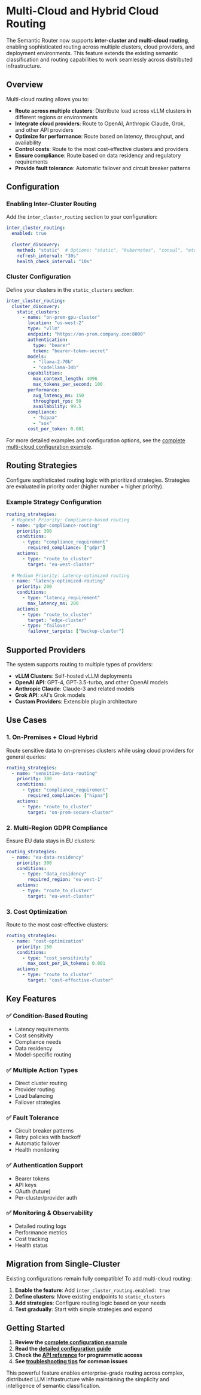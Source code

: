 # Multi-Cloud and Hybrid Cloud Routing

The Semantic Router now supports **inter-cluster and multi-cloud routing**, enabling sophisticated routing across multiple clusters, cloud providers, and deployment environments. This feature extends the existing semantic classification and routing capabilities to work seamlessly across distributed infrastructure.

## Overview

Multi-cloud routing allows you to:

- **Route across multiple clusters**: Distribute load across vLLM clusters in different regions or environments
- **Integrate cloud providers**: Route to OpenAI, Anthropic Claude, Grok, and other API providers
- **Optimize for performance**: Route based on latency, throughput, and availability
- **Control costs**: Route to the most cost-effective clusters and providers
- **Ensure compliance**: Route based on data residency and regulatory requirements
- **Provide fault tolerance**: Automatic failover and circuit breaker patterns

## Configuration

### Enabling Inter-Cluster Routing

Add the `inter_cluster_routing` section to your configuration:

```yaml
inter_cluster_routing:
  enabled: true
  
  cluster_discovery:
    method: "static"  # Options: "static", "kubernetes", "consul", "etcd"
    refresh_interval: "30s"
    health_check_interval: "10s"
```

### Cluster Configuration

Define your clusters in the `static_clusters` section:

```yaml
inter_cluster_routing:
  cluster_discovery:
    static_clusters:
      - name: "on-prem-gpu-cluster"
        location: "us-west-2"
        type: "vllm"
        endpoint: "https://on-prem.company.com:8000"
        authentication:
          type: "bearer"
          token: "bearer-token-secret"
        models:
          - "llama-2-70b"
          - "codellama-34b"
        capabilities:
          max_context_length: 4096
          max_tokens_per_second: 100
        performance:
          avg_latency_ms: 150
          throughput_rps: 50
          availability: 99.5
        compliance:
          - "hipaa"
          - "sox"
        cost_per_token: 0.001
```

For more detailed examples and configuration options, see the [complete multi-cloud configuration example](https://github.com/vllm-project/semantic-router/blob/main/config/multi-cloud-config-example.yaml).

## Routing Strategies

Configure sophisticated routing logic with prioritized strategies. Strategies are evaluated in priority order (higher number = higher priority).

### Example Strategy Configuration

```yaml
routing_strategies:
  # Highest Priority: Compliance-based routing
  - name: "gdpr-compliance-routing"
    priority: 300
    conditions:
      - type: "compliance_requirement"
        required_compliance: ["gdpr"]
    actions:
      - type: "route_to_cluster"
        target: "eu-west-cluster"
  
  # Medium Priority: Latency-optimized routing
  - name: "latency-optimized-routing"
    priority: 200
    conditions:
      - type: "latency_requirement"
        max_latency_ms: 200
    actions:
      - type: "route_to_cluster"
        target: "edge-cluster"
      - type: "failover"
        failover_targets: ["backup-cluster"]
```

## Supported Providers

The system supports routing to multiple types of providers:

- **vLLM Clusters**: Self-hosted vLLM deployments
- **OpenAI API**: GPT-4, GPT-3.5-turbo, and other OpenAI models
- **Anthropic Claude**: Claude-3 and related models
- **Grok API**: xAI's Grok models
- **Custom Providers**: Extensible plugin architecture

## Use Cases

### 1. On-Premises + Cloud Hybrid

Route sensitive data to on-premises clusters while using cloud providers for general queries:

```yaml
routing_strategies:
  - name: "sensitive-data-routing"
    priority: 300
    conditions:
      - type: "compliance_requirement"
        required_compliance: ["hipaa"]
    actions:
      - type: "route_to_cluster"
        target: "on-prem-secure-cluster"
```

### 2. Multi-Region GDPR Compliance

Ensure EU data stays in EU clusters:

```yaml
routing_strategies:
  - name: "eu-data-residency"
    priority: 300
    conditions:
      - type: "data_residency"
        required_region: "eu-west-1"
    actions:
      - type: "route_to_cluster"
        target: "eu-west-cluster"
```

### 3. Cost Optimization

Route to the most cost-effective clusters:

```yaml
routing_strategies:
  - name: "cost-optimization"
    priority: 150
    conditions:
      - type: "cost_sensitivity"
        max_cost_per_1k_tokens: 0.001
    actions:
      - type: "route_to_cluster"
        target: "cost-effective-cluster"
```

## Key Features

### ✅ **Condition-Based Routing**
- Latency requirements
- Cost sensitivity
- Compliance needs
- Data residency
- Model-specific routing

### ✅ **Multiple Action Types**
- Direct cluster routing
- Provider routing
- Load balancing
- Failover strategies

### ✅ **Fault Tolerance**
- Circuit breaker patterns
- Retry policies with backoff
- Automatic failover
- Health monitoring

### ✅ **Authentication Support**
- Bearer tokens
- API keys
- OAuth (future)
- Per-cluster/provider auth

### ✅ **Monitoring & Observability**
- Detailed routing logs
- Performance metrics
- Cost tracking
- Health status

## Migration from Single-Cluster

Existing configurations remain fully compatible! To add multi-cloud routing:

1. **Enable the feature**: Add `inter_cluster_routing.enabled: true`
2. **Define clusters**: Move existing endpoints to `static_clusters`
3. **Add strategies**: Configure routing logic based on your needs
4. **Test gradually**: Start with simple strategies and expand

## Getting Started

1. **Review the [complete configuration example](https://github.com/vllm-project/semantic-router/blob/main/config/multi-cloud-config-example.yaml)**
2. **Read the [detailed configuration guide](../getting-started/configuration.md)**
3. **Check the [API reference](../api/router/) for programmatic access**
4. **See [troubleshooting tips](../categories/technical-details.md) for common issues**

This powerful feature enables enterprise-grade routing across complex, distributed LLM infrastructure while maintaining the simplicity and intelligence of semantic classification.